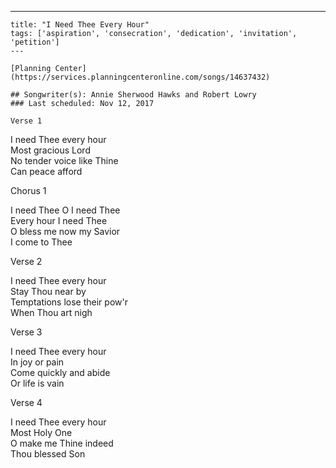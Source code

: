 ---
    title: "I Need Thee Every Hour"
    tags: ['aspiration', 'consecration', 'dedication', 'invitation', 'petition']
    ---

    [Planning Center](https://services.planningcenteronline.com/songs/14637432)

    ## Songwriter(s): Annie Sherwood Hawks and Robert Lowry
    ### Last scheduled: Nov 12, 2017          

    Verse 1  
  
I need Thee every hour  
Most gracious Lord  
No tender voice like Thine  
Can peace afford  
  
Chorus 1  
  
I need Thee O I need Thee  
Every hour I need Thee  
O bless me now my Savior  
I come to Thee  
  
Verse 2  
  
I need Thee every hour  
Stay Thou near by  
Temptations lose their pow'r  
When Thou art nigh  
  
Verse 3  
  
I need Thee every hour  
In joy or pain  
Come quickly and abide  
Or life is vain  
  
Verse 4  
  
I need Thee every hour  
Most Holy One  
O make me Thine indeed  
Thou blessed Son
    